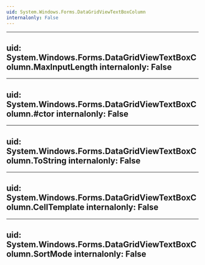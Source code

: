 ```yaml
---
uid: System.Windows.Forms.DataGridViewTextBoxColumn
internalonly: False
---
```


---
uid: System.Windows.Forms.DataGridViewTextBoxColumn.MaxInputLength
internalonly: False
---

---
uid: System.Windows.Forms.DataGridViewTextBoxColumn.#ctor
internalonly: False
---

---
uid: System.Windows.Forms.DataGridViewTextBoxColumn.ToString
internalonly: False
---

---
uid: System.Windows.Forms.DataGridViewTextBoxColumn.CellTemplate
internalonly: False
---

---
uid: System.Windows.Forms.DataGridViewTextBoxColumn.SortMode
internalonly: False
---
